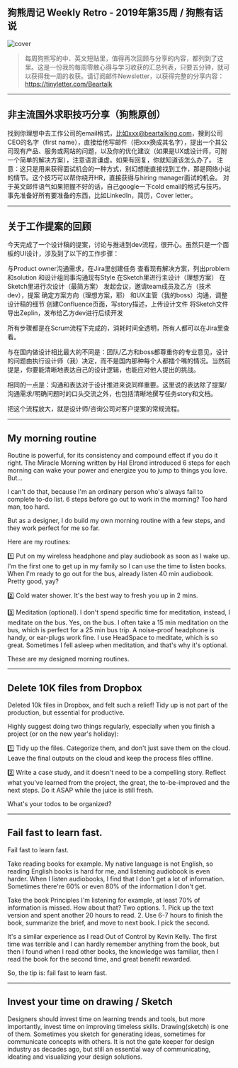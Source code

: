 ## 狗熊周记 Weekly Retro - 2019年第35周 / 狗熊有话说

![cover](https://i.imgur.com/9HqGyyS.jpg)

> 每周狗熊写的中、英文短贴里，值得再次回顾与分享的内容，都列到了这里。这是一份我的每周零散心得与学习收获的汇总列表，只要五分钟，就可以获得我一周的收获。请订阅邮件Newsletter，以获得完整的分享内容：https://tinyletter.com/Beartalk

***

## 非主流国外求职技巧分享（狗熊原创）

找到你理想中去工作公司的email格式，比如xxx@beartalking.com，搜到公司CEO的名字（first name），直接给他写邮件（把xxx换成其名字），提出一个其公司现有产品、服务或网站的问题，以及你的优化建议（如果是UX或设计师，可附一个简单的解决方案），注意语言谦虚。如果有回复，你就知道该怎么办了。
注意：这只是用来获得面试机会的一种方式，别幻想能直接找到工作，那是网络小说的情节。这个技巧可以帮你绕开HR，直接获得与hiring manager面试的机会。
对于英文邮件语气如果把握不好的话，自己google一下cold email的格式与技巧。
事先准备好所有要准备的东西，比如LinkedIn，简历，Cover letter。

***

## 关于工作提案的回顾

今天完成了一个设计稿的提案，讨论与推进到dev流程，很开心。虽然只是一个面板的UI设计，涉及到了以下的工作步骤：

与Product owner沟通需求，在Jira里创建任务
查看现有解决方案，列出problem和solution
和设计组同事沟通现有Style
在Sketch里进行主设计（理想方案）
在Sketch里进行次设计（最简方案）
发起会议，邀请team成员及乙方（技术dev），提案
确定方案方向（理想方案，耶）
和UX主管（我的boss）沟通，调整设计稿的细节
创建Confluence页面，写story描述，上传设计文件
将Sketch文件导出Zeplin，发布给乙方dev进行后续开发

所有步骤都是在Scrum流程下完成的，消耗时间全透明，所有人都可以在Jira里查看。

与在国内做设计相比最大的不同是：团队/乙方和boss都尊重你的专业意见，设计的问题由执行设计师（我）决定，而不是国内那种每个人都插个嘴的情况。当然前提是，你要能清晰地表达自己的设计逻辑，也能应对他人提出的挑战。

相同的一点是：沟通和表达对于设计推进来说同样重要。这里说的表达除了提案/沟通需求/明确问题时的口头交流之外，也包括清晰地撰写任务story和文档。

把这个流程放大，就是设计师/咨询公司对客户提案的常规流程。

***

## My morning routine

Routine is powerful, for its consistency and compound effect if you do it right. The Miracle Morning written by Hal Elrond introduced 6 steps for each morning can wake your power and energize you to jump to things you love. But...

I can't do that, because I'm an ordinary person who's always fail to complete to-do list. 6 steps before go out to work in the morning? Too hard man, too hard.

But as a designer, I do build my own morning routine with a few steps, and they work perfect for me so far.

Here are my routines:

1️⃣ Put on my wireless headphone and play audiobook as soon as I wake up. I'm the first one to get up in my family so I can use the time to listen books. When I'm ready to go out for the bus, already listen 40 min audiobook. Pretty good, yay?

2️⃣ Cold water shower. It's the best way to fresh you up in 2 mins.

3️⃣ Meditation (optional). I don't spend specific time for meditation, instead, I meditate on the bus. Yes, on the bus. I often take a 15 min meditation on the bus, which is perfect for a 25 min bus trip. A noise-proof headphone is handy, or ear-plugs work fine. I use HeadSpace to meditate, which is so great. Sometimes I fell asleep when meditation, and that's why it's optional.

These are my designed morning routines. 

***

## Delete 10K files from Dropbox

Deleted 10k files in Dropbox, and felt such a relief! Tidy up is not part of the production, but essential for productive.

Highly suggest doing two things regularly, especially when you finish a project (or on the new year's holiday):

1️⃣ Tidy up the files. Categorize them, and don't just save them on the cloud. Leave the final outputs on the cloud and keep the process files offline.

2️⃣ Write a case study, and it doesn't need to be a compelling story. Reflect what you've learned from the project, the great, the to-be-improved and the next steps. Do it ASAP while the juice is still fresh.

What's your todos to be organized?

***

## Fail fast to learn fast.

Fail fast to learn fast.

Take reading books for example. My native language is not English, so reading English books is hard for me, and listening audiobook is even harder. When I listen audiobooks, I find that I don't get a lot of information. Sometimes there're 60% or even 80% of the information I don't get.

Take the book Principles I'm listening for example, at least 70% of information is missed. How about that? Two options. 1. Pick up the text version and spent another 20 hours to read. 2. Use 6-7 hours to finish the book, summarize the brief, and move to next book. I pick the second.

It's a similar experience as I read Out of Control by Kevin Kelly. The first time was terrible and I can hardly remember anything from the book, but then I found when I read other books, the knowledge was familiar, then I read the book for the second time, and great benefit rewarded.

So, the tip is: fail fast to learn fast.

***

## Invest your time on drawing / Sketch
Designers should invest time on learning trends and tools, but more importantly, invest time on improving timeless skills. Drawing(sketch) is one of them. Sometimes you sketch for generating ideas, sometimes for communicate concepts with others. It is not the gate keeper for design industry as decades ago, but still an essential way of communicating, ideating and visualizing your design solutions.
